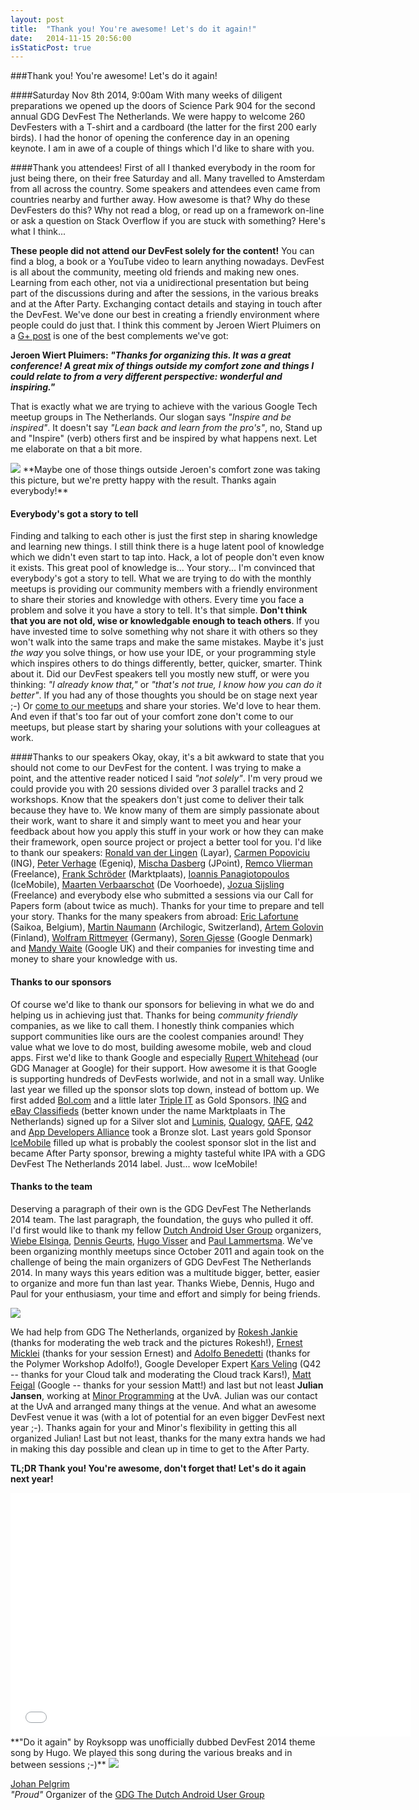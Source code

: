```yaml
---
layout: post
title:  "Thank you! You're awesome! Let's do it again!"
date:   2014-11-15 20:56:00
isStaticPost: true
---
```


<img class="img-responsive feature-image" src="{{ site.baseurl }}/img/posts/groupbanner.png" style="display:none">

###Thank you! You're awesome! Let's do it again!

####Saturday Nov 8th 2014, 9:00am
With many weeks of diligent preparations we opened up the doors of Science Park 904 for the second annual GDG DevFest The Netherlands. We were happy to welcome 260 DevFesters with a T-shirt and a cardboard (the latter for the first 200 early birds). I had the honor of opening the conference day in an opening keynote. I am in awe of a couple of things which I'd like to share with you.

####Thank you attendees!
First of all I thanked everybody in the room for just being there, on their free Saturday and all. Many travelled to Amsterdam from all across the country. Some speakers and attendees even came from countries nearby and further away. How awesome is that? Why do these DevFesters do this? Why not read a blog, or read up on a framework on-line or ask a question on Stack Overflow if you are stuck with something? Here's what I think... 

**These people did not attend our DevFest solely for the content!** You can find a blog, a book or a YouTube video to learn anything nowadays. DevFest is all about the community, meeting old friends and making new ones. Learning from each other, not via a unidirectional presentation but being part of the discussions during and after the sessions, in the various breaks and at the After Party. Exchanging contact details and staying in touch after the DevFest. We've done our best in creating a friendly environment where people could do just that. I think this comment by Jeroen Wiert Pluimers on a [G+ post](https://plus.google.com/+PaulLammertsma/posts/Xarhtyg7cr2) is one of the best complements we've got:
 
**Jeroen Wiert Pluimers: _"Thanks for organizing this. It was a great conference! A great mix of things outside my comfort zone and things I could relate to from a very different perspective: wonderful and inspiring."_**

That is exactly what we are trying to achieve with the various Google Tech meetup groups in The Netherlands. Our slogan says *"Inspire and be inspired"*. It doesn't say *"Lean back and learn from the pro's"*, no, Stand up and "Inspire" (verb) others first and be inspired by what happens next. Let me elaborate on that a bit more.

<img src="{{ site.baseurl }}/img/posts/groupphoto.jpg" class="img-responsive">
**Maybe one of those things outside Jeroen's comfort zone was taking this picture, but we're pretty happy with the result. Thanks again everybody!**

#### Everybody's got a story to tell
Finding and talking to each other is just the first step in sharing knowledge and learning new things. I still think there is a huge latent pool of knowledge which we didn't even start to tap into. Hack, a lot of people don't even know it exists. This great pool of knowledge is... Your story... I'm convinced that everybody's got a story to tell. What we are trying to do with the monthly meetups is providing our community members with a friendly environment to share their stories and knowledge with others. Every time you face a problem and solve it you have a story to tell. It's that simple. **Don't think that you are not old, wise or knowledgable enough to teach others**. If you have invested time to solve something why not share it with others so they won't walk into the same traps and make the same mistakes. Maybe it's just *the way* you solve things, or how use your IDE, or your programming style which inspires others to do things differently, better, quicker, smarter. Think about it. Did our DevFest speakers tell you mostly new stuff, or were you thinking: *"I already know that,"* or *"that's not true, I know how you can do it better"*. If you had any of those thoughts you should be on stage next year ;-) Or [come to our meetups](http://www.dutchaug.org) and share your stories. We'd love to hear them. And even if that's too far out of your comfort zone don't come to our meetups, but please start by sharing your solutions with your colleagues at work.

####Thanks to our speakers
Okay, okay, it's a bit awkward to state that you should not come to our DevFest for the content. I was trying to make a point, and the attentive reader noticed I said *"not solely"*. I'm very proud we could provide you with 20 sessions divided over 3 parallel tracks and 2 workshops. Know that the speakers don't just come to deliver their talk because they have to. We know many of them are simply passionate about their work, want to share it and simply want to meet you and hear your feedback about how you apply this stuff in your work or how they can make their framework, open source project or project a better tool for you. I'd like to thank our speakers: [Ronald van der Lingen](https://plus.google.com/+RonaldVanDerLingen) (Layar), [Carmen Popoviciu](https://plus.google.com/118143942632321563925) (ING), [Peter Verhage](https://twitter.com/petercv) (Egeniq), [Mischa Dasberg](https://plus.google.com/111302754471583092322) (JPoint), [Remco Vlierman](https://www.linkedin.com/profile/view?id=6663768) (Freelance), [Frank Schröder](https://plus.google.com/107945180404729331757) (Marktplaats), [Ioannis Panagiotopoulos](https://plus.google.com/+IoannisPanagiotopoulos) (IceMobile), [Maarten Verbaarschot](https://plus.google.com/117898593926559748909) (De Voorhoede), [Jozua Sijsling](https://plus.google.com/+JozuaSijsling) (Freelance) and everybody else who submitted a sessions via our Call for Papers form (about twice as much). Thanks for your time to prepare and tell your story. Thanks for the many speakers from abroad: [Eric Lafortune](http://www.saikoa.com) (Saikoa, Belgium), [Martin Naumann](https://www.google.com/+MartinN1) (Archilogic, Switzerland), [Artem Golovin](https://plus.google.com/+ArtemGolovin) (Finland), [Wolfram Rittmeyer](https://plus.google.com/+WolframRittmeyer/posts) (Germany), [Soren Gjesse](http://dartlang.org/) (Google Denmark) and [Mandy Waite](https://google.com/+MandyWaite) (Google UK) and their companies for investing time and money to share your knowledge with us.

#### Thanks to our sponsors
Of course we'd like to thank our sponsors for believing in what we do and helping us in achieving just that. Thanks for being _community friendly_ companies, as we like to call them. I honestly think companies which support communities like ours are the coolest companies around! They value what we love to do most, building awesome mobile, web and cloud apps. First we'd like to thank Google and especially [Rupert Whitehead](https://plus.google.com/+RupertWhitehead/posts) (our GDG Manager at Google) for their support. How awesome it is that Google is supporting hundreds of DevFests worlwide, and not in a small way. Unlike last year we filled up the sponsor slots top down, instead of bottom up. We first added [Bol.com](https://banen.bol.com/vacatures/?search=true&filter-searchphrase=&filter-company-departments=it&selectItemfilter-company-departments=it) and a little later [Triple IT](https://www.triple-it.nl/jobs) as Gold Sponsors. [ING](http://www.ing.jobs/Nederland/Vakgebieden/Informatie-Technologie.htm) and [eBay Classifieds](http://www.ebayclassifiedsgroup.com/careers.html) (better known under the name Marktplaats in The Netherlands) signed up for a Silver slot and [Luminis](http://www.luminis.eu), [Qualogy](http://www.qualogy.com), [QAFE](http://www.qafe.com), [Q42](http://q42.nl) and [App Developers Alliance](http://www.appdevelopersalliance.org/) took a Bronze slot. Last years gold Sponsor [IceMobile](http://icemobile.com) filled up what is probably the coolest sponsor slot in the list and became After Party sponsor, brewing a mighty tasteful white IPA with a GDG DevFest The Netherlands 2014 label. Just... wow IceMobile!

#### Thanks to the team
Deserving a paragraph of their own is the GDG DevFest The Netherlands 2014 team. The last paragraph, the foundation, the guys who pulled it off. I'd first would like to thank my fellow [Dutch Android User Group](http://www.dutchaug.org) organizers, [Wiebe Elsinga](https://plus.google.com/+WiebeElsinga/posts), [Dennis Geurts](https://plus.google.com/113269803670398336067/posts), [Hugo Visser](https://plus.google.com/+HugoVisser/posts) and [Paul Lammertsma](https://plus.google.com/+PaulLammertsma/posts). We've been organizing monthly meetups since October 2011 and again took on the challenge of being the main organizers of GDG DevFest The Netherlands 2014. In many ways this years edition was a multitude bigger, better, easier to organize and more fun than last year. Thanks Wiebe, Dennis, Hugo and Paul for your enthusiasm, your time and effort and simply for being friends.

<img src="{{ site.baseurl }}/img/posts/dutchaugteam.jpg" class="img-responsive"/>

We had help from GDG The Netherlands, organized by [Rokesh Jankie](https://plus.google.com/+RokeshJankie/posts) (thanks for moderating the web track and the pictures Rokesh!), [Ernest Micklei](https://plus.google.com/+ErnestMicklei/posts) (thanks for your session Ernest) and [Adolfo Benedetti](https://plus.google.com/+AdolfoBenedetti) (thanks for the Polymer Workshop Adolfo!), Google Developer Expert [Kars Veling](https://plus.google.com/+KarsVeling/posts) (Q42 -- thanks for your Cloud talk and moderating the Cloud track Kars!), [Matt Feigal](https://plus.google.com/+MattFeigal/posts) (Google -- thanks for your session Matt!) and last but not least **Julian Jansen**, working at [Minor Programming](http://www.mprog.nl/cursussen/) at the UvA. Julian was our contact at the UvA and arranged many things at the venue. And what an awesome DevFest venue it was (with a lot of potential for an even bigger DevFest next year ;-). Thanks again for your and Minor's flexibility in getting this all organized Julian! Last but not least, thanks for the many extra hands we had in making this day possible and clean up in time to get to the After Party.

**TL;DR Thank you! You're awesome, don't forget that! Let's do it again next year!**

<iframe width="640" height="390" src="//www.youtube.com/embed/btBSxtKzF6Q" frameborder="0" allowfullscreen></iframe>
**"Do it again" by Royksopp was unofficially dubbed DevFest 2014 theme song by Hugo. We played this song during the various breaks and in between sessions ;-)**

<img src="{{ site.baseurl }}/img/posts/JohanPelgrim.jpg"/>

[Johan Pelgrim](https://plus.google.com/+JohanPelgrim/posts)<br/>
*"Proud"* Organizer of the [GDG The Dutch Android User Group](http://www.dutchaug.org)